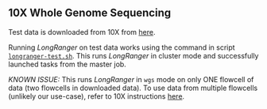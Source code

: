 ## 10X Whole Genome Sequencing

Test data is downloaded from 10X from [here](https://support.10xgenomics.com/de-novo-assembly/datasets/2.0.0/wfu).

Running _LongRanger_ on test data works using the command in script [`longranger-test.sh`](longranger-test.sh). This runs _LongRanger_ in cluster mode and successfully launched tasks from the master job.

*KNOWN ISSUE:*
This runs _LongRanger_ in `wgs` mode on only ONE flowcell of data (two flowcells in downloaded data). To use data from multiple flowcells (unlikely our use-case), refer to 10X instructions [here](https://support.10xgenomics.com/genome-exome/software/pipelines/latest/advanced/multi-flowcell).

